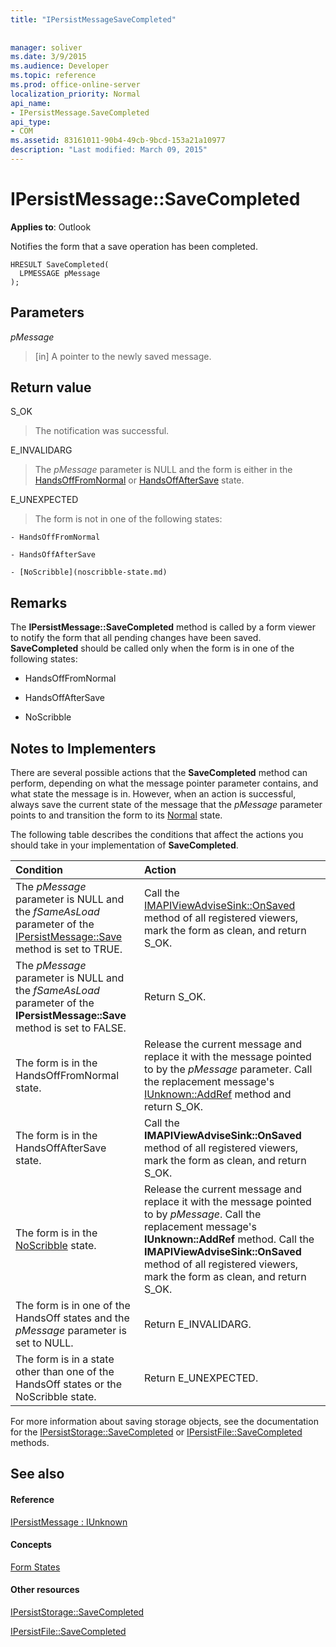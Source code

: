 ```yaml
---
title: "IPersistMessageSaveCompleted"
 
 
manager: soliver
ms.date: 3/9/2015
ms.audience: Developer
ms.topic: reference
ms.prod: office-online-server
localization_priority: Normal
api_name:
- IPersistMessage.SaveCompleted
api_type:
- COM
ms.assetid: 83161011-90b4-49cb-9bcd-153a21a10977
description: "Last modified: March 09, 2015"
---
```


# IPersistMessage::SaveCompleted

  
  
**Applies to**: Outlook 
  
Notifies the form that a save operation has been completed. 
  
```
HRESULT SaveCompleted(
  LPMESSAGE pMessage
);
```

## Parameters

 _pMessage_
  
> [in] A pointer to the newly saved message.
    
## Return value

S_OK 
  
> The notification was successful.
    
E_INVALIDARG 
  
> The  _pMessage_ parameter is NULL and the form is either in the [HandsOffFromNormal](handsofffromnormal-state.md) or [HandsOffAfterSave](handsoffaftersave-state.md) state. 
    
E_UNEXPECTED 
  
> The form is not in one of the following states:
    
    - HandsOffFromNormal
    
    - HandsOffAfterSave
    
    - [NoScribble](noscribble-state.md)
    
## Remarks

The **IPersistMessage::SaveCompleted** method is called by a form viewer to notify the form that all pending changes have been saved. **SaveCompleted** should be called only when the form is in one of the following states: 
  
- HandsOffFromNormal
    
- HandsOffAfterSave
    
- NoScribble
    
## Notes to Implementers

There are several possible actions that the **SaveCompleted** method can perform, depending on what the message pointer parameter contains, and what state the message is in. However, when an action is successful, always save the current state of the message that the  _pMessage_ parameter points to and transition the form to its [Normal](normal-state.md) state. 
  
The following table describes the conditions that affect the actions you should take in your implementation of **SaveCompleted**.
  
|**Condition**|**Action**|
|:-----|:-----|
|The  _pMessage_ parameter is NULL and the  _fSameAsLoad_ parameter of the [IPersistMessage::Save](ipersistmessage-save.md) method is set to TRUE.  <br/> |Call the [IMAPIViewAdviseSink::OnSaved](imapiviewadvisesink-onsaved.md) method of all registered viewers, mark the form as clean, and return S_OK.  <br/> |
|The  _pMessage_ parameter is NULL and the  _fSameAsLoad_ parameter of the **IPersistMessage::Save** method is set to FALSE.  <br/> |Return S_OK.  <br/> |
|The form is in the HandsOffFromNormal state.  <br/> |Release the current message and replace it with the message pointed to by the  _pMessage_ parameter. Call the replacement message's [IUnknown::AddRef](http://msdn.microsoft.com/library/b4316efd-73d4-4995-b898-8025a316ba63%28Office.15%29.aspx) method and return S_OK.  <br/> |
|The form is in the HandsOffAfterSave state.  <br/> |Call the **IMAPIViewAdviseSink::OnSaved** method of all registered viewers, mark the form as clean, and return S_OK.  <br/> |
|The form is in the [NoScribble](noscribble-state.md) state.  <br/> |Release the current message and replace it with the message pointed to by  _pMessage_. Call the replacement message's **IUnknown::AddRef** method. Call the **IMAPIViewAdviseSink::OnSaved** method of all registered viewers, mark the form as clean, and return S_OK.  <br/> |
|The form is in one of the HandsOff states and the  _pMessage_ parameter is set to NULL.  <br/> |Return E_INVALIDARG.  <br/> |
|The form is in a state other than one of the HandsOff states or the NoScribble state.  <br/> |Return E_UNEXPECTED.  <br/> |
   
For more information about saving storage objects, see the documentation for the [IPersistStorage::SaveCompleted](http://msdn.microsoft.com/library/_com_ipersiststorage_savecompleted%28Office.15%29.aspx) or [IPersistFile::SaveCompleted](http://msdn.microsoft.com/library/_com_ipersistfile_savecompleted%28Office.15%29.aspx) methods. 
  
## See also

#### Reference

[IPersistMessage : IUnknown](ipersistmessageiunknown.md)
#### Concepts

[Form States](form-states.md)
#### Other resources

[IPersistStorage::SaveCompleted](http://msdn.microsoft.com/library/_com_ipersiststorage_savecompleted%28Office.15%29.aspx)
  
[IPersistFile::SaveCompleted](http://msdn.microsoft.com/library/_com_ipersistfile_savecompleted%28Office.15%29.aspx)


